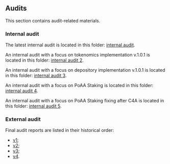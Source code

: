 ## Audits
This section contains audit-related materials.

### Internal audit
The latest internal audit is located in this folder: [internal audit](https://github.com/valory-xyz/autonolas-tokenomics/blob/main/audits/internal).

An internal audit with a focus on tokenomics implementation v.1.0.1 is located in this folder: [internal audit 2](https://github.com/valory-xyz/autonolas-tokenomics/blob/main/audits/internal2).

An internal audit with a focus on depository implementation v.1.0.1 is located in this folder: [internal audit 3](https://github.com/valory-xyz/autonolas-tokenomics/blob/main/audits/internal3).

An internal audit with a focus on PoAA Staking is located in this folder: [internal audit 4](https://github.com/valory-xyz/autonolas-tokenomics/blob/main/audits/internal4).

An internal audit with a focus on PoAA Staking fixing after C4A is located in this folder: [internal audit 5](https://github.com/valory-xyz/autonolas-tokenomics/blob/main/audits/internal5).


### External audit
Final audit reports are listed in their historical order:
- [v1](https://github.com/valory-xyz/autonolas-tokenomics/blob/main/audits/Autonolas%20Tokenomics%20Smart%20Contract%20Audit.pdf);
- [v2](https://sourcehat.com/audits/AutonolasTokenomics/);
- [v3](https://code4rena.com/reports/2023-12-autonolas);
- [v4](https://code4rena.com/reports/2024-05-olas).
